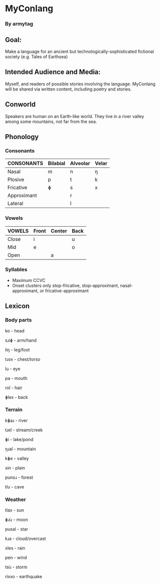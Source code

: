# MyConlang

### By armytag

## Goal:

Make a language for an ancient but technologically-sophisticated fictional society (e.g. Tales of Earthsea)

## Intended Audience and Media:

Myself, and readers of possible stories involving the language.  MyConlang will be shared via written content, including poetry and stories.

## Conworld

Speakers are human on an Earth-like world. They live in a river valley among some mountains, not far from the sea.

## Phonology

### Consonants

| CONSONANTS  | Bilabial | Alveolar | Velar |
|---          |---       |---       |---    |
| Nasal       | m        | n        | ŋ     |
| Plosive     | p        | t        | k     |
| Fricative   | ɸ        | s        | x     |
| Approximant |          | r        |       |
| Lateral     |          | l        |       |

### Vowels

| VOWELS | Front | Center | Back |
|---     |---    |---     |---   |
| Close  | i     |        | u    |
| Mid    | e     |        | o    |
| Open   |       | a      |      |

### Syllables

- Maximum CCVC
- Onset clusters only stop-fricative, stop-approximant, nasal-approximant, or fricative-approximant

## Lexicon

### Body parts

ko - head

sɹiɸ - arm/hand

liŋ - leɡ/foot

tɹox - chest/torso

lu - eye

pa - mouth

rol - hair

ɸlex - back

### Terrain

kɸaɹ - river

tɹel - stream/creek

ɸi - lake/pond

ŋɹal - mountain

kɸe - valley

sin - plain

punoɹ - forest

tlu - cave

### Weather

tlax - sun

ɸɹiɹ - moon

pusal - star

kɹa - cloud/overcast

xles - rain

pen - wind

tsiɹ - storm

rixxo - earthquake
